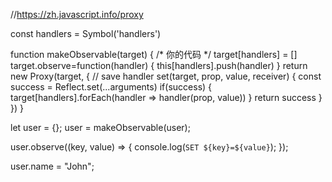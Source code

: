 //https://zh.javascript.info/proxy

const handlers = Symbol('handlers')

function makeObservable(target) {
    /* 你的代码 */
    target[handlers] = []
    target.observe=function(handler) {
        this[handlers].push(handler)
    }
    return new Proxy(target, {
        // save handler
        set(target, prop, value, receiver) {
            const success = Reflect.set(...arguments)
            if(success) {
                target[handlers].forEach(handler => handler(prop, value))
            }
            return success
        }
    })
  }
  
  let user = {};
  user = makeObservable(user);
  
  user.observe((key, value) => {
    console.log(`SET ${key}=${value}`);
  });
  
  user.name = "John"; 

